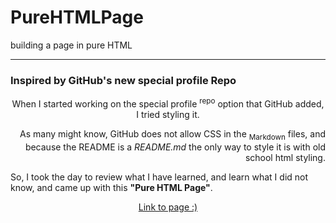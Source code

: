 # PureHTMLPage
building a page in pure HTML

---

### Inspired by GitHub's new special profile Repo
<p align="center">
When I started working on the special profile <sup>repo</sup> option that GitHub added, I tried styling it. <br />
</p>

<p align="right">
As many might know, GitHub does not allow CSS in the <sub>Markdown</sub> files, and because the README is a <em>README.md</em> the only way to style it is with old school html styling. <br />
</p>
<p align="left">
So, I took the day to review what I have learned, and learn what I did not know, and came up with this <strong>"Pure HTML Page"</strong>.
</p>

<!-- <table width="60%">
  <tr>
    <td>
    </td>
    <td>
    </td>
  </tr>
</table > -->
<p align="center"><a href="http://pure-html-page.surge.sh/" title="Enjoy!" alt="link" >Link to page :)</a></p>